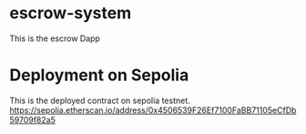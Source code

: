 # escrow-system
This is the escrow Dapp

# Deployment on Sepolia 

This is the deployed contract on sepolia testnet.
https://sepolia.etherscan.io/address/0x4506539F26Ef7100FaBB71105eCfDb59709f82a5
